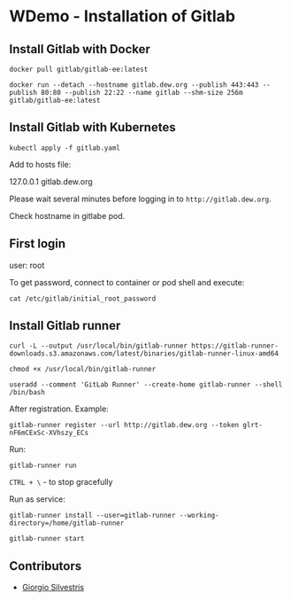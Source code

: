 # WDemo - Installation of Gitlab

## Install Gitlab with Docker

`docker pull gitlab/gitlab-ee:latest`

`docker run --detach --hostname gitlab.dew.org --publish 443:443 --publish 80:80 --publish 22:22 --name gitlab --shm-size 256m gitlab/gitlab-ee:latest`

## Install Gitlab with Kubernetes

`kubectl apply -f gitlab.yaml`

Add to hosts file:

127.0.0.1	gitlab.dew.org

Please wait several minutes before logging in to `http://gitlab.dew.org`.

Check hostname in gitlabe pod.

## First login

user: root

To get password, connect to container or pod shell and execute:

`cat /etc/gitlab/initial_root_password`

## Install Gitlab runner

`curl -L --output /usr/local/bin/gitlab-runner https://gitlab-runner-downloads.s3.amazonaws.com/latest/binaries/gitlab-runner-linux-amd64`

`chmod +x /usr/local/bin/gitlab-runner`

`useradd --comment 'GitLab Runner' --create-home gitlab-runner --shell /bin/bash`

After registration. Example:

`gitlab-runner register --url http://gitlab.dew.org --token glrt-nF6mCExSc-XVhszy_ECs`

Run:

`gitlab-runner run`

`CTRL + \` - to stop gracefully

Run as service:

`gitlab-runner install --user=gitlab-runner --working-directory=/home/gitlab-runner`

`gitlab-runner start`

## Contributors

* [Giorgio Silvestris](https://github.com/giosil)
